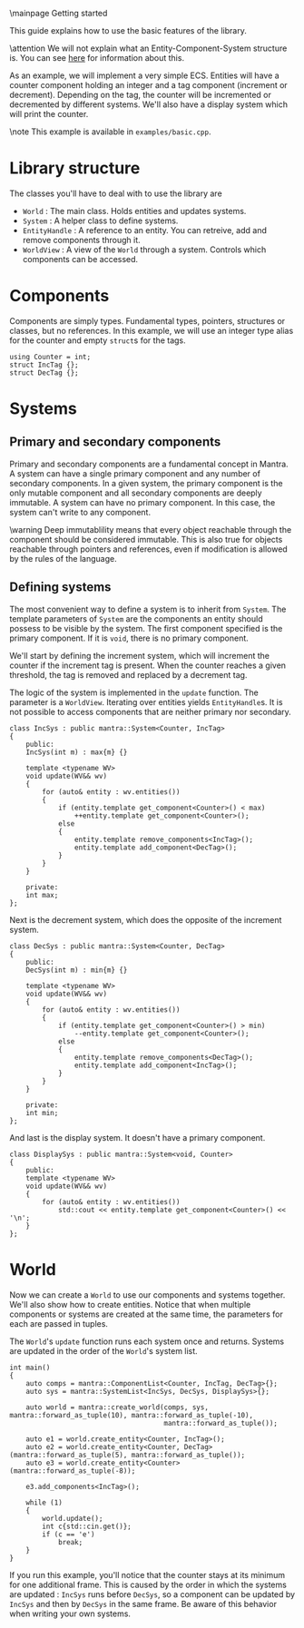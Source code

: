 \mainpage Getting started

This guide explains how to use the basic features of the library.

\attention We will not explain what an Entity-Component-System structure is. You can see [here](http://entity-systems.wikidot.com) for information about this.

As an example, we will implement a very simple ECS. Entities will have a counter component holding an integer and a tag component (increment or decrement). Depending on the tag, the counter will be incremented or decremented by different systems. We'll also have a display system which will print the counter.

\note This example is available in `examples/basic.cpp`.

# Library structure

The classes you'll have to deal with to use the library are

- `World` : The main class. Holds entities and updates systems.
- `System` : A helper class to define systems.
- `EntityHandle` : A reference to an entity. You can retreive, add and remove components through it.
- `WorldView` : A view of the `World` through a system. Controls which components can be accessed.

# Components

Components are simply types. Fundamental types, pointers, structures or classes, but no references. In this example, we will use an integer type alias for the counter and empty `struct`s for the tags.

~~~~{.cpp}
using Counter = int;
struct IncTag {};
struct DecTag {};
~~~~

# Systems

## Primary and secondary components

Primary and secondary components are a fundamental concept in Mantra. A system can have a single primary component and any number of secondary components. In a given system, the primary component is the only mutable component and all secondary components are deeply immutable. A system can have no primary component. In this case, the system can't write to any component.

\warning Deep immutablility means that every object reachable through the component should be considered immutable. This is also true for objects reachable through pointers and references, even if modification is allowed by the rules of the language.

## Defining systems

The most convenient way to define a system is to inherit from `System`. The template parameters of `System` are the components an entity should possess to be visible by the system. The first component specified is the primary component. If it is `void`, there is no primary component.

We'll start by defining the increment system, which will increment the counter if the increment tag is present. When the counter reaches a given threshold, the tag is removed and replaced by a decrement tag.

The logic of the system is implemented in the `update` function. The parameter is a `WorldView`. Iterating over entities yields `EntityHandle`s. It is not possible to access components that are neither primary nor secondary.

~~~~{.cpp}
class IncSys : public mantra::System<Counter, IncTag>
{
    public:
    IncSys(int m) : max{m} {}

    template <typename WV>
    void update(WV&& wv)
    {
        for (auto& entity : wv.entities())
        {
            if (entity.template get_component<Counter>() < max)
                ++entity.template get_component<Counter>();
            else
            {
                entity.template remove_components<IncTag>();
                entity.template add_component<DecTag>();
            }
        }
    }

    private:
    int max;
};
~~~~

Next is the decrement system, which does the opposite of the increment system.

~~~~{.cpp}
class DecSys : public mantra::System<Counter, DecTag>
{
    public:
    DecSys(int m) : min{m} {}
    
    template <typename WV>
    void update(WV&& wv)
    {
        for (auto& entity : wv.entities())
        {
            if (entity.template get_component<Counter>() > min)
                --entity.template get_component<Counter>();
            else
            {
                entity.template remove_components<DecTag>();
                entity.template add_component<IncTag>();
            }
        }
    }

    private:
    int min;
};
~~~~

And last is the display system. It doesn't have a primary component.

~~~~{.cpp}
class DisplaySys : public mantra::System<void, Counter>
{
    public:
    template <typename WV>
    void update(WV&& wv)
    {
        for (auto& entity : wv.entities())
            std::cout << entity.template get_component<Counter>() << '\n';
    }
};
~~~~

# World

Now we can create a `World` to use our components and systems together. We'll also show how to create entities. Notice that when multiple components or systems are created at the same time, the parameters for each are passed in tuples.

The `World`'s `update` function runs each system once and returns. Systems are updated in the order of the `World`'s system list.

~~~~{.cpp}
int main()
{
    auto comps = mantra::ComponentList<Counter, IncTag, DecTag>{};
    auto sys = mantra::SystemList<IncSys, DecSys, DisplaySys>{};

    auto world = mantra::create_world(comps, sys, mantra::forward_as_tuple(10), mantra::forward_as_tuple(-10),
                                      mantra::forward_as_tuple());

    auto e1 = world.create_entity<Counter, IncTag>();
    auto e2 = world.create_entity<Counter, DecTag>(mantra::forward_as_tuple(5), mantra::forward_as_tuple());
    auto e3 = world.create_entity<Counter>(mantra::forward_as_tuple(-8));

    e3.add_components<IncTag>();

    while (1)
    {
        world.update();
        int c{std::cin.get()};
        if (c == 'e')
            break;
    }
}
~~~~

If you run this example, you'll notice that the counter stays at its minimum for one additional frame. This is caused by the order in which the systems are updated : `IncSys` runs before `DecSys`, so a component can be updated by `IncSys` and then by `DecSys` in the same frame. Be aware of this behavior when writing your own systems.
